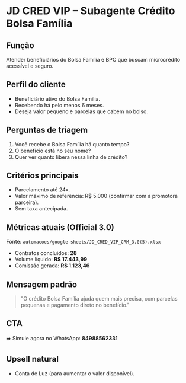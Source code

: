 ﻿# JD CRED VIP – Subagente Crédito Bolsa Família

## Função
Atender beneficiários do Bolsa Família e BPC que buscam microcrédito acessível e seguro.

## Perfil do cliente
- Beneficiário ativo do Bolsa Família.
- Recebendo há pelo menos 6 meses.
- Deseja valor pequeno e parcelas que cabem no bolso.

## Perguntas de triagem
1. Você recebe o Bolsa Família há quanto tempo?
2. O benefício está no seu nome?
3. Quer ver quanto libera nessa linha de crédito?

## Critérios principais
- Parcelamento até 24x.
- Valor máximo de referência: R$ 5.000 (confirmar com a promotora parceira).
- Sem taxa antecipada.

## Métricas atuais (Official 3.0)
Fonte: `automacoes/google-sheets/JD_CRED_VIP_CRM_3.0(5).xlsx`
- Contratos concluidos: **28**
- Volume líquido: **R$ 17.443,99**
- Comissão gerada: **R$ 1.123,46**

## Mensagem padrão
> "O crédito Bolsa Família ajuda quem mais precisa, com parcelas pequenas e pagamento direto no benefício."

## CTA
➡️ Simule agora no WhatsApp: **84988562331**

## Upsell natural
- Conta de Luz (para aumentar o valor disponível).
